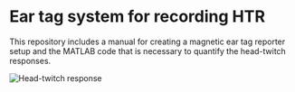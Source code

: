 # Ear tag system for recording HTR
This repository includes a manual for creating a magnetic ear tag reporter setup and the MATLAB code that is necessary to quantify the head-twitch responses.

<img alt="Head-twitch response" src="https://media.giphy.com/media/sroYA4OqGkKtwOZJsM/giphy.gif">
